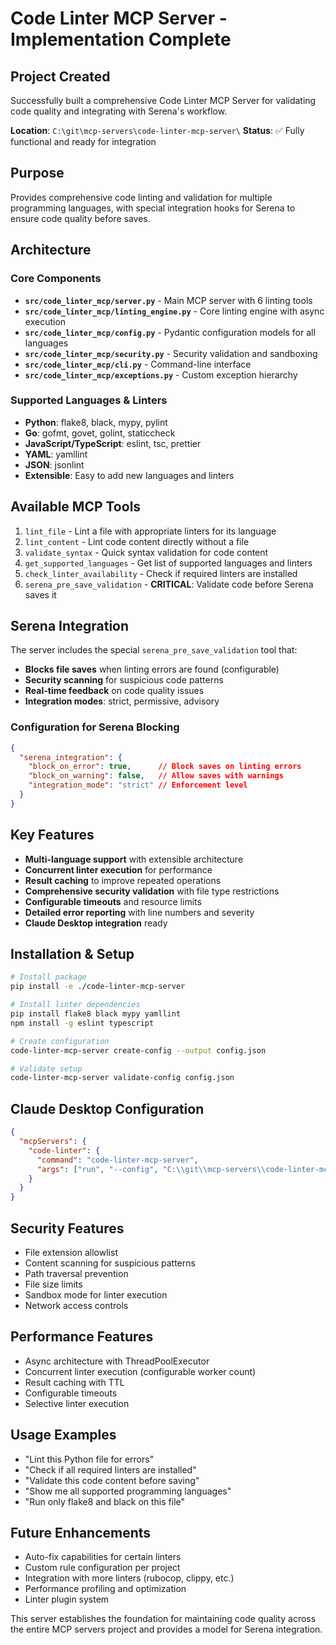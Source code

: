 # Code Linter MCP Server - Implementation Complete

## Project Created
Successfully built a comprehensive Code Linter MCP Server for validating code quality and integrating with Serena's workflow.

**Location**: `C:\git\mcp-servers\code-linter-mcp-server\`
**Status**: ✅ Fully functional and ready for integration

## Purpose
Provides comprehensive code linting and validation for multiple programming languages, with special integration hooks for Serena to ensure code quality before saves.

## Architecture

### Core Components
- **`src/code_linter_mcp/server.py`** - Main MCP server with 6 linting tools
- **`src/code_linter_mcp/linting_engine.py`** - Core linting engine with async execution
- **`src/code_linter_mcp/config.py`** - Pydantic configuration models for all languages
- **`src/code_linter_mcp/security.py`** - Security validation and sandboxing
- **`src/code_linter_mcp/cli.py`** - Command-line interface
- **`src/code_linter_mcp/exceptions.py`** - Custom exception hierarchy

### Supported Languages & Linters
- **Python**: flake8, black, mypy, pylint
- **Go**: gofmt, govet, golint, staticcheck
- **JavaScript/TypeScript**: eslint, tsc, prettier
- **YAML**: yamllint
- **JSON**: jsonlint
- **Extensible**: Easy to add new languages and linters

## Available MCP Tools
1. `lint_file` - Lint a file with appropriate linters for its language
2. `lint_content` - Lint code content directly without a file
3. `validate_syntax` - Quick syntax validation for code content
4. `get_supported_languages` - Get list of supported languages and linters
5. `check_linter_availability` - Check if required linters are installed
6. `serena_pre_save_validation` - **CRITICAL**: Validate code before Serena saves it

## Serena Integration
The server includes the special `serena_pre_save_validation` tool that:
- **Blocks file saves** when linting errors are found (configurable)
- **Security scanning** for suspicious code patterns
- **Real-time feedback** on code quality issues
- **Integration modes**: strict, permissive, advisory

### Configuration for Serena Blocking
```json
{
  "serena_integration": {
    "block_on_error": true,      // Block saves on linting errors
    "block_on_warning": false,   // Allow saves with warnings
    "integration_mode": "strict" // Enforcement level
  }
}
```

## Key Features
- **Multi-language support** with extensible architecture
- **Concurrent linter execution** for performance
- **Result caching** to improve repeated operations
- **Comprehensive security validation** with file type restrictions
- **Configurable timeouts** and resource limits
- **Detailed error reporting** with line numbers and severity
- **Claude Desktop integration** ready

## Installation & Setup
```bash
# Install package
pip install -e ./code-linter-mcp-server

# Install linter dependencies
pip install flake8 black mypy yamllint
npm install -g eslint typescript

# Create configuration
code-linter-mcp-server create-config --output config.json

# Validate setup
code-linter-mcp-server validate-config config.json
```

## Claude Desktop Configuration
```json
{
  "mcpServers": {
    "code-linter": {
      "command": "code-linter-mcp-server",
      "args": ["run", "--config", "C:\\git\\mcp-servers\\code-linter-mcp-server\\config.json"]
    }
  }
}
```

## Security Features
- File extension allowlist
- Content scanning for suspicious patterns
- Path traversal prevention
- File size limits
- Sandbox mode for linter execution
- Network access controls

## Performance Features
- Async architecture with ThreadPoolExecutor
- Concurrent linter execution (configurable worker count)
- Result caching with TTL
- Configurable timeouts
- Selective linter execution

## Usage Examples
- "Lint this Python file for errors"
- "Check if all required linters are installed"
- "Validate this code content before saving"
- "Show me all supported programming languages"
- "Run only flake8 and black on this file"

## Future Enhancements
- Auto-fix capabilities for certain linters
- Custom rule configuration per project
- Integration with more linters (rubocop, clippy, etc.)
- Performance profiling and optimization
- Linter plugin system

This server establishes the foundation for maintaining code quality across the entire MCP servers project and provides a model for Serena integration.